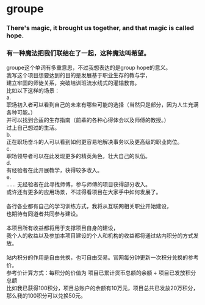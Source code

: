# groupe
### There's magic, it brought us together, and that magic is called hope. 
### 有一种魔法把我们联结在了一起，这种魔法叫希望。
groupe这个单词有多重意思，不过我想表达的是group hope的意义。<br>
我写这个项目想要达到的目的是发展基于职业生存的教与学，<br>
建立牢固的师徒关系，突破培训班流水线式的灌输教育。<br>
比如以下这样的场景：<br>
a.<br>
职场初入者可以看到自己的未来有哪些可能的选择（当然只是部分，因为人生充满各种可能。）<br>
并可以找到合适的生存指南（前辈的各种心得体会以及师傅的教授。）<br>
过上自己想过的生活。<br>
b.<br>
正在职场奋斗的人可以看到如何更容易地解决事务以及更高级的职业岗位。<br>
c.<br>
职场领导者可以在此发现更多的精英角色，壮大自己的队伍。<br>
d.<br>
有经验者在此开展教学，获得较多收入。<br>
e.<br>
......
无经验者在此寻找师傅，参与师傅的项目获得部分收入。<br>
或许还有更多的应用场景，不过得看项目在大家手中如何发展了。<br>
<br>
各行各业都有自己的学习训练方式，我将从互联网相关职业开始建设，<br>
也期待有同道者共同参与建设。<br>
<br>
本项目所有收益都将用于支撑项目自身的建设，<br>
我个人的收益以及参加本项目建设的个人和机构的收益都将通过站内积分的方式发放。<br>
<br>
站内积分的作用是自由兑换，也可自由交易。官网每分钟更新一次积分兑换的参考价。<br>
参考价计算方式：每积分的价值为 项目已累计货币总额的余额 ÷ 项目已发放积分总额<br>
比如我已获得100积分，项目总账户的余额有10万元，项目总共已发放20万积分，<br>
那么我的100积分可以兑换50元。<br>
